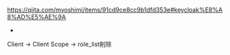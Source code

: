 https://qiita.com/myoshimi/items/91cd9ce8cc9b1dfd353e#keycloak%E8%A8%AD%E5%AE%9A

+ 

Client -> Client Scope -> role_list削除